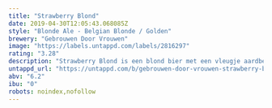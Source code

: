 ```yaml
---
title: "Strawberry Blond"
date: 2019-04-30T12:05:43.068085Z
style: "Blonde Ale - Belgian Blonde / Golden"
brewery: "Gebrouwen Door Vrouwen"
image: "https://labels.untappd.com/labels/2816297"
rating: "3.28"
description: "Strawberry Blond is een blond bier met een vleugje aardbei. Dit bier heeft de geur van een relaxte chilldag en een bitterzoete afdronk. Een bier om van te houden."
untappd_url: "https://untappd.com/b/gebrouwen-door-vrouwen-strawberry-blond/2816297"
abv: "6.2"
ibu: "0"
robots: noindex,nofollow
---
```

